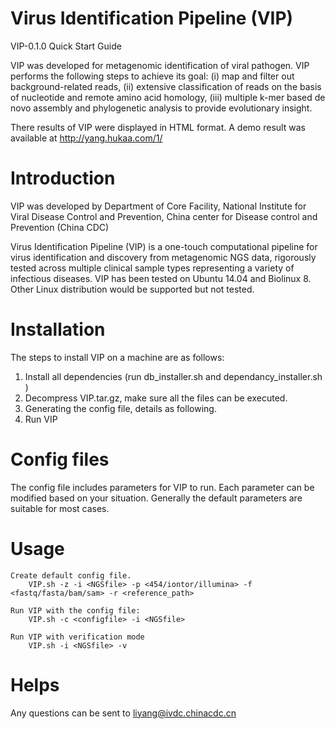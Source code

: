 # Virus Identification Pipeline (VIP)

VIP-0.1.0 Quick Start Guide 

VIP was developed for metagenomic identification of viral pathogen. VIP performs the following steps to achieve its goal: (i) map and filter out background-related reads, (ii) extensive classification of reads on the basis of nucleotide and remote amino acid homology, (iii) multiple k-mer based de novo assembly and phylogenetic analysis to provide evolutionary insight.

There results of VIP were displayed in HTML format. A demo result was available at http://yang.hukaa.com/1/

# Introduction

VIP was developed by Department of Core Facility, National Institute for Viral Disease Control and Prevention,  China center for Disease control and Prevention (China CDC)

Virus Identification Pipeline (VIP) is a one-touch computational pipeline for virus identification and discovery from metagenomic NGS data, rigorously tested across multiple clinical sample types representing a variety of infectious diseases. VIP has been tested on Ubuntu 14.04 and Biolinux 8. Other Linux distribution would be supported but not tested.

# Installation

The steps to install VIP on a machine are as follows:

1.	Install all dependencies (run db_installer.sh and dependancy_installer.sh )
2.	Decompress VIP.tar.gz, make sure all the files can be executed.
3.	Generating the config file, details as following.
4.	Run VIP

# Config files

The config file includes parameters for VIP to run. Each parameter can be modified based on your situation. Generally the default parameters are suitable for most cases.

# Usage

	Create default config file.
		VIP.sh -z -i <NGSfile> -p <454/iontor/illumina> -f <fastq/fasta/bam/sam> -r <reference_path>

	Run VIP with the config file:
		VIP.sh -c <configfile> -i <NGSfile>

	Run VIP with verification mode
		VIP.sh -i <NGSfile> -v

# Helps

Any questions can be sent to liyang@ivdc.chinacdc.cn



